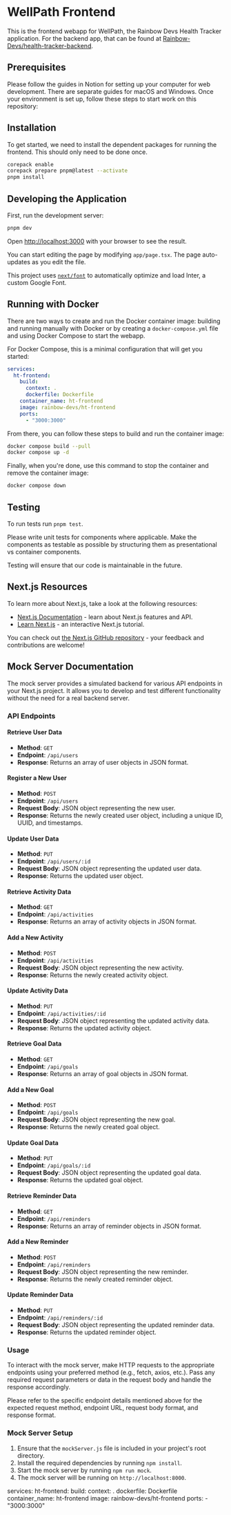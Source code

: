 # WellPath Frontend

This is the frontend webapp for WellPath, the Rainbow Devs Health Tracker
application. For the backend app, that can be found at
[Rainbow-Devs/health-tracker-backend](https://github.com/Rainbow-Devs/health-tracker-backend).

## Prerequisites

Please follow the guides in Notion for setting up your computer for web
development. There are separate guides for macOS and Windows. Once your
environment is set up, follow these steps to start work on this repository:

## Installation

To get started, we need to install the dependent packages for running the
frontend. This should only need to be done once.

```bash
corepack enable
corepack prepare pnpm@latest --activate
pnpm install
```

## Developing the Application

First, run the development server:

```bash
pnpm dev
```

Open [http://localhost:3000](http://localhost:3000) with your browser to see the
result.

You can start editing the page by modifying `app/page.tsx`. The page
auto-updates as you edit the file.

This project uses
[`next/font`](https://nextjs.org/docs/basic-features/font-optimization) to
automatically optimize and load Inter, a custom Google Font.

## Running with Docker

There are two ways to create and run the Docker container image: building and
running manually with Docker or by creating a `docker-compose.yml` file and
using Docker Compose to start the webapp.

For Docker Compose, this is a minimal configuration that will get you started:

```yaml
services:
  ht-frontend:
    build:
      context: .
      dockerfile: Dockerfile
    container_name: ht-frontend
    image: rainbow-devs/ht-frontend
    ports:
      - "3000:3000"
```

From there, you can follow these steps to build and run the container image:

```bash
docker compose build --pull
docker compose up -d
```

Finally, when you're done, use this command to stop the container and remove the
container image:

```bash
docker compose down
```

## Testing

To run tests run `pnpm test`.

Please write unit tests for components where applicable. Make the components as testable as possible by structuring them as presentational vs container components.

Testing will ensure that our code is maintainable in the future.

## Next.js Resources

To learn more about Next.js, take a look at the following resources:

- [Next.js Documentation](https://nextjs.org/docs) - learn about Next.js
  features and API.
- [Learn Next.js](https://nextjs.org/learn) - an interactive Next.js tutorial.

You can check out
[the Next.js GitHub repository](https://github.com/vercel/next.js/) - your
feedback and contributions are welcome!

## Mock Server Documentation

The mock server provides a simulated backend for various API endpoints in your Next.js project. It allows you to develop and test different functionality without the need for a real backend server.

### API Endpoints

#### Retrieve User Data

- **Method**: `GET`
- **Endpoint**: `/api/users`
- **Response**: Returns an array of user objects in JSON format.

#### Register a New User

- **Method**: `POST`
- **Endpoint**: `/api/users`
- **Request Body**: JSON object representing the new user.
- **Response**: Returns the newly created user object, including a unique ID, UUID, and timestamps.

#### Update User Data

- **Method**: `PUT`
- **Endpoint**: `/api/users/:id`
- **Request Body**: JSON object representing the updated user data.
- **Response**: Returns the updated user object.

#### Retrieve Activity Data

- **Method**: `GET`
- **Endpoint**: `/api/activities`
- **Response**: Returns an array of activity objects in JSON format.

#### Add a New Activity

- **Method**: `POST`
- **Endpoint**: `/api/activities`
- **Request Body**: JSON object representing the new activity.
- **Response**: Returns the newly created activity object.

#### Update Activity Data

- **Method**: `PUT`
- **Endpoint**: `/api/activities/:id`
- **Request Body**: JSON object representing the updated activity data.
- **Response**: Returns the updated activity object.

#### Retrieve Goal Data

- **Method**: `GET`
- **Endpoint**: `/api/goals`
- **Response**: Returns an array of goal objects in JSON format.

#### Add a New Goal

- **Method**: `POST`
- **Endpoint**: `/api/goals`
- **Request Body**: JSON object representing the new goal.
- **Response**: Returns the newly created goal object.

#### Update Goal Data

- **Method**: `PUT`
- **Endpoint**: `/api/goals/:id`
- **Request Body**: JSON object representing the updated goal data.
- **Response**: Returns the updated goal object.

#### Retrieve Reminder Data

- **Method**: `GET`
- **Endpoint**: `/api/reminders`
- **Response**: Returns an array of reminder objects in JSON format.

#### Add a New Reminder

- **Method**: `POST`
- **Endpoint**: `/api/reminders`
- **Request Body**: JSON object representing the new reminder.
- **Response**: Returns the newly created reminder object.

#### Update Reminder Data

- **Method**: `PUT`
- **Endpoint**: `/api/reminders/:id`
- **Request Body**: JSON object representing the updated reminder data.
- **Response**: Returns the updated reminder object.

### Usage

To interact with the mock server, make HTTP requests to the appropriate endpoints using your preferred method (e.g., fetch, axios, etc.). Pass any required request parameters or data in the request body and handle the response accordingly.

Please refer to the specific endpoint details mentioned above for the expected request method, endpoint URL, request body format, and response format.

### Mock Server Setup

1. Ensure that the `mockServer.js` file is included in your project's root directory.
2. Install the required dependencies by running `npm install`.
3. Start the mock server by running `npm run mock`.
4. The mock server will be running on `http://localhost:8000`.

services:
  ht-frontend:
    build:
      context: .
      dockerfile: Dockerfile
    container_name: ht-frontend
    image: rainbow-devs/ht-frontend
    ports:
      - "3000:3000"